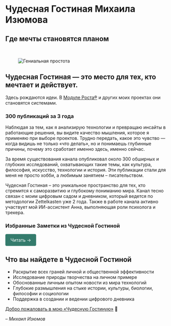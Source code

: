 # Чудесная Гостиная Михаила Изюмова
## Где мечты становятся планом

<br>
<figure>
<img src="https://izumov.kto1.io/~gitbook/image?url=https%3A%2F%2F3331492131-files.gitbook.io%2F%7E%2Ffiles%2Fv0%2Fb%2Fgitbook-x-prod.appspot.com%2Fo%2Fspaces%252FlfEAS6KEwWUtC2g1kCof%252Fuploads%252F3fwAsJrHXXyrxpf9XH4a%252F%25D1%2587%25D1%2583%25D0%25B4%25D0%25B5%25D1%2581%25D0%25BD%25D0%25B0%25D1%258F_%25D0%25B3%25D0%25BE%25D1%2581%25D1%2582%25D0%25B8%25D0%25BD%25D0%25B0%25D1%258F-%25D0%25B1%25D0%25B0%25D0%25BD%25D0%25BD%25D0%25B5%25D1%2580-squashed.jpg%3Falt%3Dmedia%26token%3D422da962-4802-4013-9c97-a27d2547fb07&width=768&dpr=2&quality=100&sign=e15d769c&sv=2" alt="Гениальная простота">
</figure>

## Чудесная Гостиная — это место для тех, кто мечтает и действует.

Здесь рождаются идеи. В [Модуле Роста®](https://runscale.ru) и других моих проектах они становятся системами.

### 300 публикаций за 3 года

Наблюдая за тем, как я анализирую технологии и превращаю инсайты в работающие решения, вы видите качество мышления, которое я применяю при выборе проектов. Трудно передать, какое это чувство — когда видишь не только «что делать», но и понимаешь глубинные причины, почему это сработает именно здесь, именно сейчас.

За время существования канала опубликовал около 300 обширных и глубоких исследований, охватывающих такие темы, как культура, философия, искусство, технологии и история. Эти публикации стали для меня не просто хобби, а любимым занятием – писательством.

Чудесная Гостиная – это уникальное пространство для тех, кто стремится к саморазвитию и глубокому пониманию мира. Канал тесно связан с моим цифровым садом и дневником, который ведется по методологии Zettelkasten уже 2 года. Также в работе канала активно участвует мой ИИ-ассистент Анна, выполняющая роли психолога и трекера.

### Избранные Заметки из Чудесной Гостиной
<div class="specs-button">
  <a href="/Orxaos/projects/nol/journal">Читать →</a>
</div>

<style>
.specs-button a {
  display: inline-block;
  padding: 8px 16px;
  background-color: #347b6c;
  color: white !important;
  text-decoration: none !important;
  border-radius: 4px;
  font-family: inherit;
  border: none;
  cursor: pointer;
  transition: background 0.2s;
  /* Новые важные свойства */
  -webkit-user-select: none;
  user-select: none;
  line-height: 1.5;
}

.specs-button a:hover {
  background-color: #33a06f;
  transform: translateY(-1px); /* Эффект нажатия */
}
</style>

## Что вы найдете в Чудесной Гостиной

* Раскрытие всех граней личной и общественной эффективности
* Исследование природы творчества на личном примере
* Обоснованные личным опытом новости из мира технологий
* Глубокие размышления на стыке истории, культуры, биологии, философии и социологии
* Поддержка в создании и ведении цифрового дневника

[Добро пожаловать в мою «Чудесную Гостиную»](https://t.me/izumov) 💫

_– Михаил Изюмов_
